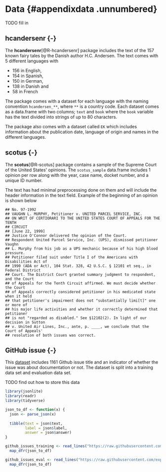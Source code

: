 # Data {#appendixdata .unnumbered}

TODO fill in

## hcandersenr {-}

The **hcandersenr**[@R-hcandersenr] package includes the text of the 157 known fairy tales by the Danish author H.C. Andersen. 
The text comes with 5 different languages with 

- 156 in English,
- 154 in Spanish,
- 150 in German,
- 138 in Danish and
- 58 in French

The package comes with a dataset for each language with the naming convention `hcandersen_**`,
where `**` is a country code.
Each dataset comes as a data.frame with two columns; `text` and `book` where the `book` variable has the text divided into strings of up to 80 characters.

The package also comes with a dataset called `EK` which includes information about the publication date, language of origin and names in the different languages.

## scotus {-}

The **scotus**[@R-scotus] package contains a sample of the Supreme Court of the United States' opinions.
The `scotus_sample` data.frame includes 1 opinion per row along with the year, case name, docket number, and a unique ID number.

The text has had minimal preprocessing done on them and will include the header information in the text field.
Example of the beginning of an opinion is shown below


```
## No. 97-1992
## VAUGHN L. MURPHY, Petitioner v. UNITED PARCEL SERVICE, INC.
## ON WRIT OF CERTIORARI TO THE UNITED STATES COURT OF APPEALS FOR THE TENTH
## CIRCUIT
## [June 22, 1999]
## Justice O'Connor delivered the opinion of the Court.
## Respondent United Parcel Service, Inc. (UPS), dismissed petitioner Vaughn
## L. Murphy from his job as a UPS mechanic because of his high blood pressure.
## Petitioner filed suit under Title I of the Americans with Disabilities Act of
## 1990 (ADA or Act), 104 Stat. 328, 42 U.S.C. § 12101 et seq., in Federal District
## Court. The District Court granted summary judgment to respondent, and the Court
## of Appeals for the Tenth Circuit affirmed. We must decide whether the Court
## of Appeals correctly considered petitioner in his medicated state when it held
## that petitioner's impairment does not "substantially limi[t]" one or more of
## his major life activities and whether it correctly determined that petitioner
## is not "regarded as disabled." See §12102(2). In light of our decision in Sutton
## v. United Air Lines, Inc., ante, p. ____, we conclude that the Court of Appeals'
## resolution of both issues was correct.
```

## GitHub issue {-}

This [dataset](https://github.com/explosion/projects/tree/master/textcat-docs-issues) includes 1161 Github issue title and an indicator of whether the issue was about documentation or not.
The dataset is split into a training data set and evaluation data set.

TODO find out how to store this data


```r
library(jsonlite)
library(readr)
library(tidyverse)

json_to_df <- function(x) {
  json <- parse_json(x)
  
  tibble(text = json$text,
         label = json$label,
         answer = json$answer)
}

github_issues_training <- read_lines("https://raw.githubusercontent.com/explosion/projects/master/textcat-docs-issues/docs_issues_training.jsonl") %>%
  map_dfr(json_to_df)

github_issues_eval <- read_lines("https://raw.githubusercontent.com/explosion/projects/master/textcat-docs-issues/docs_issues_eval.jsonl") %>%
  map_dfr(json_to_df)
```

